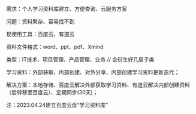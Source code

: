 需求：个人学习资料库建立、方便查询、云服务方案

问题：资料繁杂、容易找不到

现使用工具：百度云、有道云

资料文件格式：word、ppt、pdf、Xmind

类型：IT技术、项目管理、产品管理、业务 // 会衍生好几层子类

学习资料：外部获取、内部创建、对外分享、内部创建学习资料更新迭代；

解决方案：本地存储、百度云解决外部获取学习资料、有道云解决内部创建资料（后转移至百度云）、定期同步(30天)；

注：2023.04.24建立百度云盘“学习资料库”
